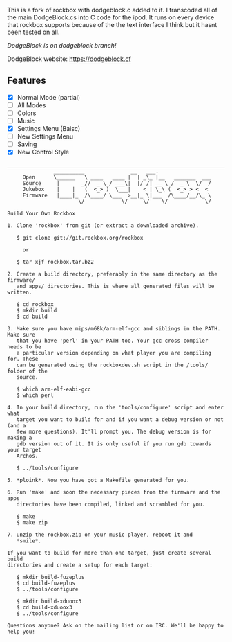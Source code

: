 This is a fork of rockbox with dodgeblock.c added to it. 
I transcoded all of the main DodgeBlock.cs into C code for the ipod. 
It runs on every device that rockbox supports because of the the text 
interface I think but it hasnt been tested on all.

*DodgeBlock is on dodgeblock branch!*

DodgeBlock website: https://dodgeblock.cf
## Features
- [x] Normal Mode (partial)
- [ ] All Modes
- [ ] Colors
- [ ] Music
- [x] Settings Menu (Baisc)
- [ ] New Settings Menu
- [ ] Saving
- [x] New Control Style

```
_______________________________________________________________________
               __________               __   ___.
     Open      \______   \ ____   ____ |  | _\_ |__   _______  ___
     Source     |       _//  _ \_/ ___\|  |/ /| __ \ /  _ \  \/  /
     Jukebox    |    |   (  <_> )  \___|    < | \_\ (  <_> > <  <
     Firmware   |____|_  /\____/ \___  >__|_ \|___  /\____/__/\_ \
                       \/            \/     \/    \/            \/

Build Your Own Rockbox

1. Clone 'rockbox' from git (or extract a downloaded archive).

   $ git clone git://git.rockbox.org/rockbox

     or

   $ tar xjf rockbox.tar.bz2

2. Create a build directory, preferably in the same directory as the firmware/
   and apps/ directories. This is where all generated files will be written.

   $ cd rockbox
   $ mkdir build
   $ cd build

3. Make sure you have mips/m68k/arm-elf-gcc and siblings in the PATH. Make sure
   that you have 'perl' in your PATH too. Your gcc cross compiler needs to be
   a particular version depending on what player you are compiling for. These
   can be generated using the rockboxdev.sh script in the /tools/ folder of the
   source.

   $ which arm-elf-eabi-gcc
   $ which perl

4. In your build directory, run the 'tools/configure' script and enter what
   target you want to build for and if you want a debug version or not (and a
   few more questions). It'll prompt you. The debug version is for making a
   gdb version out of it. It is only useful if you run gdb towards your target
   Archos.

   $ ../tools/configure

5. *ploink*. Now you have got a Makefile generated for you.

6. Run 'make' and soon the necessary pieces from the firmware and the apps
   directories have been compiled, linked and scrambled for you.

   $ make
   $ make zip

7. unzip the rockbox.zip on your music player, reboot it and
   *smile*.

If you want to build for more than one target, just create several build
directories and create a setup for each target:

   $ mkdir build-fuzeplus
   $ cd build-fuzeplus
   $ ../tools/configure

   $ mkdir build-xduoox3
   $ cd build-xduoox3
   $ ../tools/configure

Questions anyone? Ask on the mailing list or on IRC. We'll be happy to help you!
```

